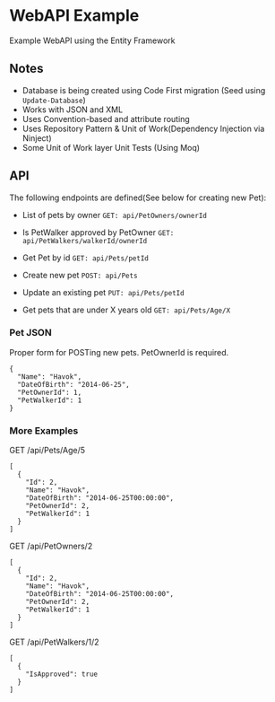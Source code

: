 # WebAPI Example

Example WebAPI using the Entity Framework

## Notes

* Database is being created using Code First migration (Seed using ```Update-Database```)
* Works with JSON and XML
* Uses Convention-based and attribute routing
* Uses Repository Pattern & Unit of Work(Dependency Injection via Ninject)
* Some Unit of Work layer Unit Tests (Using Moq)

## API 

The following endpoints are defined(See below for creating new Pet):

* List of pets by owner ```GET: api/PetOwners/ownerId```

* Is PetWalker approved by PetOwner ```GET: api/PetWalkers/walkerId/ownerId```

* Get Pet by id ```GET: api/Pets/petId```

* Create new pet ```POST: api/Pets```

* Update an existing pet ```PUT: api/Pets/petId```

* Get pets that are under X years old ```GET: api/Pets/Age/X```

### Pet JSON

Proper form for POSTing new pets. PetOwnerId is required.

```
{
  "Name": "Havok",
  "DateOfBirth": "2014-06-25",
  "PetOwnerId": 1,
  "PetWalkerId": 1
}
```

### More Examples

GET /api/Pets/Age/5
```
[
  {
    "Id": 2,
    "Name": "Havok",
    "DateOfBirth": "2014-06-25T00:00:00",
    "PetOwnerId": 2,
    "PetWalkerId": 1
  }
]
```

GET /api/PetOwners/2
```
[
  {
    "Id": 2,
    "Name": "Havok",
    "DateOfBirth": "2014-06-25T00:00:00",
    "PetOwnerId": 2,
    "PetWalkerId": 1
  }
]
```

GET /api/PetWalkers/1/2
```
[
  {
    "IsApproved": true
  }
]
```
